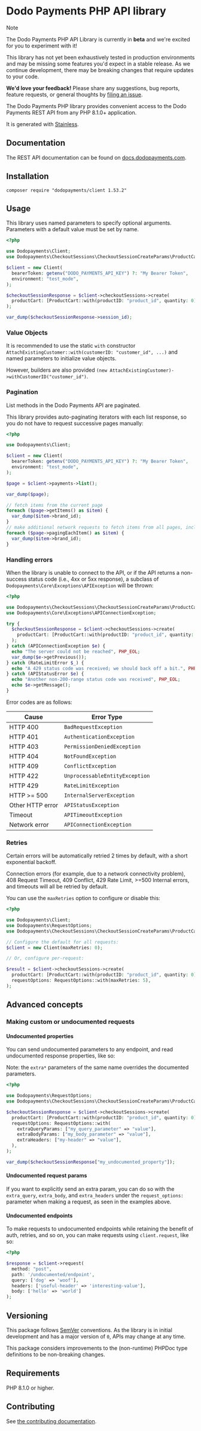 # Dodo Payments PHP API library

> [!NOTE]
> The Dodo Payments PHP API Library is currently in **beta** and we're excited for you to experiment with it!
>
> This library has not yet been exhaustively tested in production environments and may be missing some features you'd expect in a stable release. As we continue development, there may be breaking changes that require updates to your code.
>
> **We'd love your feedback!** Please share any suggestions, bug reports, feature requests, or general thoughts by [filing an issue](https://www.github.com/dodopayments/dodopayments-php/issues/new).

The Dodo Payments PHP library provides convenient access to the Dodo Payments REST API from any PHP 8.1.0+ application.

It is generated with [Stainless](https://www.stainless.com/).

## Documentation

The REST API documentation can be found on [docs.dodopayments.com](https://docs.dodopayments.com/api-reference/introduction).

## Installation

<!-- x-release-please-start-version -->

```
composer require "dodopayments/client 1.53.2"
```

<!-- x-release-please-end -->

## Usage

This library uses named parameters to specify optional arguments.
Parameters with a default value must be set by name.

```php
<?php

use Dodopayments\Client;
use Dodopayments\CheckoutSessions\CheckoutSessionCreateParams\ProductCart;

$client = new Client(
  bearerToken: getenv("DODO_PAYMENTS_API_KEY") ?: "My Bearer Token",
  environment: "test_mode",
);

$checkoutSessionResponse = $client->checkoutSessions->create(
  productCart: [ProductCart::with(productID: "product_id", quantity: 0)]
);

var_dump($checkoutSessionResponse->session_id);
```

### Value Objects

It is recommended to use the static `with` constructor `AttachExistingCustomer::with(customerID: "customer_id", ...)`
and named parameters to initialize value objects.

However, builders are also provided `(new AttachExistingCustomer)->withCustomerID("customer_id")`.

### Pagination

List methods in the Dodo Payments API are paginated.

This library provides auto-paginating iterators with each list response, so you do not have to request successive pages manually:

```php
<?php

use Dodopayments\Client;

$client = new Client(
  bearerToken: getenv("DODO_PAYMENTS_API_KEY") ?: "My Bearer Token",
  environment: "test_mode",
);

$page = $client->payments->list();

var_dump($page);

// fetch items from the current page
foreach ($page->getItems() as $item) {
  var_dump($item->brand_id);
}
// make additional network requests to fetch items from all pages, including and after the current page
foreach ($page->pagingEachItem() as $item) {
  var_dump($item->brand_id);
}
```

### Handling errors

When the library is unable to connect to the API, or if the API returns a non-success status code (i.e., 4xx or 5xx response), a subclass of `Dodopayments\Core\Exceptions\APIException` will be thrown:

```php
<?php

use Dodopayments\CheckoutSessions\CheckoutSessionCreateParams\ProductCart;
use Dodopayments\Core\Exceptions\APIConnectionException;

try {
  $checkoutSessionResponse = $client->checkoutSessions->create(
    productCart: [ProductCart::with(productID: "product_id", quantity: 0)]
  );
} catch (APIConnectionException $e) {
  echo "The server could not be reached", PHP_EOL;
  var_dump($e->getPrevious());
} catch (RateLimitError $_) {
  echo "A 429 status code was received; we should back off a bit.", PHP_EOL;
} catch (APIStatusError $e) {
  echo "Another non-200-range status code was received", PHP_EOL;
  echo $e->getMessage();
}
```

Error codes are as follows:

| Cause            | Error Type                     |
| ---------------- | ------------------------------ |
| HTTP 400         | `BadRequestException`          |
| HTTP 401         | `AuthenticationException`      |
| HTTP 403         | `PermissionDeniedException`    |
| HTTP 404         | `NotFoundException`            |
| HTTP 409         | `ConflictException`            |
| HTTP 422         | `UnprocessableEntityException` |
| HTTP 429         | `RateLimitException`           |
| HTTP >= 500      | `InternalServerException`      |
| Other HTTP error | `APIStatusException`           |
| Timeout          | `APITimeoutException`          |
| Network error    | `APIConnectionException`       |

### Retries

Certain errors will be automatically retried 2 times by default, with a short exponential backoff.

Connection errors (for example, due to a network connectivity problem), 408 Request Timeout, 409 Conflict, 429 Rate Limit, >=500 Internal errors, and timeouts will all be retried by default.

You can use the `maxRetries` option to configure or disable this:

```php
<?php

use Dodopayments\Client;
use Dodopayments\RequestOptions;
use Dodopayments\CheckoutSessions\CheckoutSessionCreateParams\ProductCart;

// Configure the default for all requests:
$client = new Client(maxRetries: 0);

// Or, configure per-request:

$result = $client->checkoutSessions->create(
  productCart: [ProductCart::with(productID: "product_id", quantity: 0)],
  requestOptions: RequestOptions::with(maxRetries: 5),
);
```

## Advanced concepts

### Making custom or undocumented requests

#### Undocumented properties

You can send undocumented parameters to any endpoint, and read undocumented response properties, like so:

Note: the `extra*` parameters of the same name overrides the documented parameters.

```php
<?php

use Dodopayments\RequestOptions;
use Dodopayments\CheckoutSessions\CheckoutSessionCreateParams\ProductCart;

$checkoutSessionResponse = $client->checkoutSessions->create(
  productCart: [ProductCart::with(productID: "product_id", quantity: 0)],
  requestOptions: RequestOptions::with(
    extraQueryParams: ["my_query_parameter" => "value"],
    extraBodyParams: ["my_body_parameter" => "value"],
    extraHeaders: ["my-header" => "value"],
  ),
);

var_dump($checkoutSessionResponse["my_undocumented_property"]);
```

#### Undocumented request params

If you want to explicitly send an extra param, you can do so with the `extra_query`, `extra_body`, and `extra_headers` under the `request_options:` parameter when making a request, as seen in the examples above.

#### Undocumented endpoints

To make requests to undocumented endpoints while retaining the benefit of auth, retries, and so on, you can make requests using `client.request`, like so:

```php
<?php

$response = $client->request(
  method: "post",
  path: '/undocumented/endpoint',
  query: ['dog' => 'woof'],
  headers: ['useful-header' => 'interesting-value'],
  body: ['hello' => 'world']
);
```

## Versioning

This package follows [SemVer](https://semver.org/spec/v2.0.0.html) conventions. As the library is in initial development and has a major version of `0`, APIs may change at any time.

This package considers improvements to the (non-runtime) PHPDoc type definitions to be non-breaking changes.

## Requirements

PHP 8.1.0 or higher.

## Contributing

See [the contributing documentation](https://github.com/dodopayments/dodopayments-php/tree/main/CONTRIBUTING.md).
